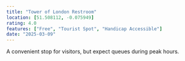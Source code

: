 ```yaml
---
title: "Tower of London Restroom"
location: [51.508112, -0.075949]
rating: 4.0
features: ["Free", "Tourist Spot", "Handicap Accessible"]
date: "2025-03-09"
---
```

A convenient stop for visitors, but expect queues during peak hours.
